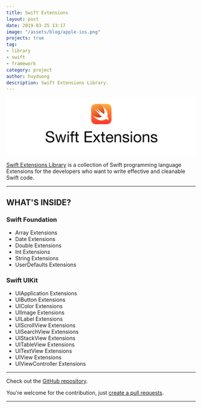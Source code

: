 ```yaml
---
title: Swift Extensions
layout: post
date: 2019-03-25 13:17
image: "/assets/blog/apple-ios.png"
projects: true
tag:
- library
- swift
- framework
category: project
author: huyduong
description: Swift Extensions Library.
---
```


![Screenshot](../assets/project/swift-extensions.jpg)

 <a href="https://github.com/CodePassion-dev/swift-extensions" target="_blank">Swift Extensions Library</a> is a collection of Swift programming language Extensions for the developers who want to write effective and cleanable Swift code.

---

## WHAT'S INSIDE?

### Swift Foundation
- Array Extensions
- Date Extensions
- Double Extensions
- Int Extensions
- String Extensions
- UserDefaults Extensions

### Swift UIKit
- UIApplication Extensions
- UIButton Extensions
- UIColor Extensions
- UIImage Extensions
- UILabel Extensions
- UIScrollView Extensions
- UISearchView Extensions
- UIStackView Extensions
- UITableView Extensions
- UITextView Extensions
- UIView Extensions
- UIViewController Extensions

---

Check out the <a href="https://github.com/CodePassion-dev/swift-extensions" target="_blank">GitHub repository</a>.

You're welcome for the contribution, just <a href="https://github.com/CodePassion-dev/swift-extensions/issues" target="_blank">create a pull requests</a>.

---